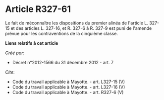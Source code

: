 # Article R327-61

Le fait de méconnaître les dispositions du premier alinéa de l'article L. 327-15 et des articles L. 327-16, et R. 327-6 à R.
327-9 est puni de l'amende prévue pour les contraventions de la cinquième classe.

**Liens relatifs à cet article**

_Créé par_:

  - Décret n°2012-1566 du 31 décembre 2012 - art. 7

_Cite_:

  - Code du travail applicable à Mayotte. - art. L327-15 (V)
  - Code du travail applicable à Mayotte. - art. L327-16 (V)
  - Code du travail applicable à Mayotte. - art. R327-6 (V)
